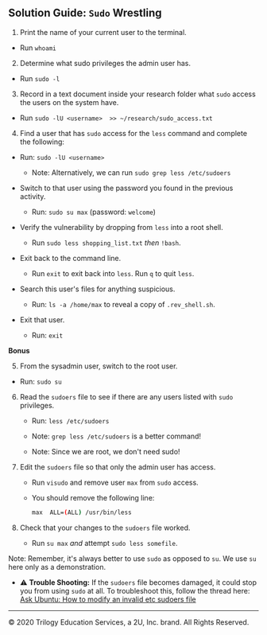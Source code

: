 ## Solution Guide: `Sudo` Wrestling

1. Print the name of your current user to the terminal.
  - Run `whoami`

2. Determine what sudo privileges the admin user has.
  - Run `sudo -l`

3. Record in a text document inside your research folder what `sudo` access the users on the system have.
  - Run  `sudo -lU <username>  >> ~/research/sudo_access.txt`

4. Find a user that has `sudo` access for the `less` command and complete the following:
  
  - Run: `sudo -lU <username>`

    - Note: Alternatively, we can run `sudo grep less /etc/sudoers`

  - Switch to that user using the password you found in the previous activity.
    - Run: `sudo su max` (password: `welcome`)

  - Verify the vulnerability by dropping from `less` into a root shell.
    - Run `sudo less shopping_list.txt` _then_ `!bash`.

  - Exit back to the command line.
    - Run `exit` to exit back into `less`. Run `q` to quit `less`.

  - Search this user's files for anything suspicious.
    - Run: `ls -a /home/max` to reveal a copy of `.rev_shell.sh`.

  - Exit that user.
    - Run: `exit`

**Bonus**

5. From the sysadmin user, switch to the root user.
  - Run: `sudo su`

6. Read the `sudoers` file to see if there are any users listed with `sudo` privileges.
   - Run: `less /etc/sudoers`

   - Note:  `grep less /etc/sudoers` is a better command!

   - Note: Since we are root, we don't need sudo!

7. Edit the `sudoers` file so that only the admin user has access.
   - Run `visudo` and remove user `max` from `sudo` access.
  
   - You should remove the following line:

      ```bash
      max  ALL=(ALL) /usr/bin/less
      ```
  
8. Check that your changes to the `sudoers` file worked.
   - Run `su max` _and_ attempt `sudo less somefile`.

Note: Remember, it's always better to use `sudo` as opposed to `su`.  We use `su` here only as a demonstration.

- :warning: **Trouble Shooting:** If the `sudoers` file becomes damaged, it could stop you from using `sudo` at all. To troubleshoot this, follow the thread here: [Ask Ubuntu: How to modify an invalid etc sudoers file](https://askubuntu.com/questions/73864/how-to-modify-an-invalid-etc-sudoers-file)


---


© 2020 Trilogy Education Services, a 2U, Inc. brand. All Rights Reserved.
